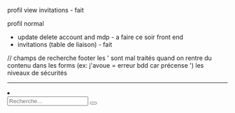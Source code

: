 profil view invitations - fait

profil normal
 - update delete account and mdp - a faire ce soir front end
 - invitations (table de liaison) - fait 

// champs de recherche 
footer
les ' sont mal traités quand on rentre du contenu dans les forms (ex: j'avoue = erreur bdd car précense ')
les niveaux de sécurités

---
 <li className="header__search">
          <div className="form-group" style={{ position: "relative" }}>
            <input className="search" placeholder="Recherche..." />
            <button>
              <Icon name="search" />
            </button>
          </div>
        </li>